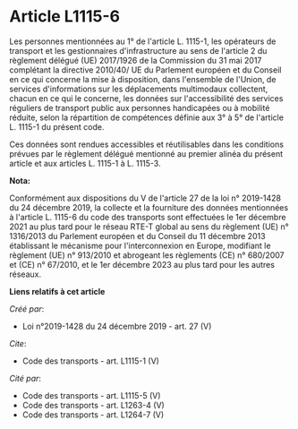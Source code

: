 # Article L1115-6

Les personnes mentionnées au 1° de l'article L. 1115-1, les opérateurs de transport et les gestionnaires d'infrastructure au
sens de l'article 2 du règlement délégué (UE) 2017/1926 de la Commission du 31 mai 2017 complétant la directive 2010/40/ UE
du Parlement européen et du Conseil en ce qui concerne la mise à disposition, dans l'ensemble de l'Union, de services
d'informations sur les déplacements multimodaux collectent, chacun en ce qui le concerne, les données sur l'accessibilité des
services réguliers de transport public aux personnes handicapées ou à mobilité réduite, selon la répartition de compétences
définie aux 3° à 5° de l'article L. 1115-1 du présent code. 

Ces données sont rendues accessibles et réutilisables dans les conditions prévues par le règlement délégué mentionné au
premier alinéa du présent article et aux articles L. 1115-1 à L. 1115-3.

**Nota:**

Conformément aux dispositions du V de l'article 27 de la loi n° 2019-1428 du 24 décembre 2019, la collecte et la fourniture
des données mentionnées à l'article L. 1115-6 du code des transports sont effectuées le 1er décembre 2021 au plus tard pour
le réseau RTE-T global au sens du règlement (UE) n° 1316/2013 du Parlement européen et du Conseil du 11 décembre 2013
établissant le mécanisme pour l'interconnexion en Europe, modifiant le règlement (UE) n° 913/2010 et abrogeant les règlements
(CE) n° 680/2007 et (CE) n° 67/2010, et le 1er décembre 2023 au plus tard pour les autres réseaux.

**Liens relatifs à cet article**

_Créé par_:

  - Loi n°2019-1428 du 24 décembre 2019 - art. 27 (V)

_Cite_:

  - Code des transports - art. L1115-1 (V)

_Cité par_:

  - Code des transports - art. L1115-5 (V)
  - Code des transports - art. L1263-4 (V)
  - Code des transports - art. L1264-7 (V)
